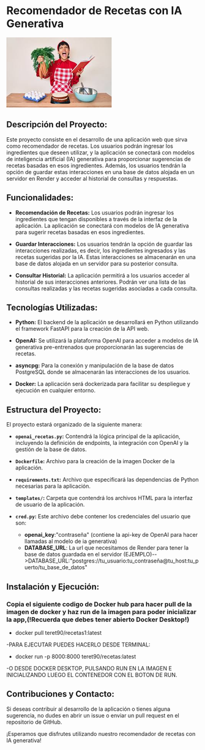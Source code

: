 # Recomendador de Recetas con IA Generativa
!["¡Buen provecho!"](img/chef.jpeg)

## Descripción del Proyecto:

Este proyecto consiste en el desarrollo de una aplicación web que sirva como recomendador de recetas. Los usuarios podrán ingresar los ingredientes que deseen utilizar, y la aplicación se conectará con modelos de inteligencia artificial (IA) generativa para proporcionar sugerencias de recetas basadas en esos ingredientes. Además, los usuarios tendrán la opción de guardar estas interacciones en una base de datos alojada en un servidor en Render y acceder al historial de consultas y respuestas.

## Funcionalidades:

- **Recomendación de Recetas:** Los usuarios podrán ingresar los ingredientes que tengan disponibles a través de la interfaz de la aplicación. La aplicación se conectará con modelos de IA generativa para sugerir recetas basadas en esos ingredientes.

- **Guardar Interacciones:** Los usuarios tendrán la opción de guardar las interacciones realizadas, es decir, los ingredientes ingresados y las recetas sugeridas por la IA. Estas interacciones se almacenarán en una base de datos alojada en un servidor para su posterior consulta.

- **Consultar Historial:** La aplicación permitirá a los usuarios acceder al historial de sus interacciones anteriores. Podrán ver una lista de las consultas realizadas y las recetas sugeridas asociadas a cada consulta.

## Tecnologías Utilizadas:

- **Python:** El backend de la aplicación se desarrollará en Python utilizando el framework FastAPI para la creación de la API web.

- **OpenAI:** Se utilizará la plataforma OpenAI para acceder a modelos de IA generativa pre-entrenados que proporcionarán las sugerencias de recetas.

- **asyncpg:** Para la conexión y manipulación de la base de datos PostgreSQL donde se almacenarán las interacciones de los usuarios.

- **Docker:** La aplicación será dockerizada para facilitar su despliegue y ejecución en cualquier entorno.

## Estructura del Proyecto:

El proyecto estará organizado de la siguiente manera:

- **`openai_recetas.py`:** Contendrá la lógica principal de la aplicación, incluyendo la definición de endpoints, la integración con OpenAI y la gestión de la base de datos.

- **`Dockerfile`:** Archivo para la creación de la imagen Docker de la aplicación.

- **`requirements.txt`:** Archivo que especificará las dependencias de Python necesarias para la aplicación.

- **`templates/`:** Carpeta que contendrá los archivos HTML para la interfaz de usuario de la aplicación.

- **`cred.py`:** Este archivo debe contener los credenciales del usuario que son: 
    - **openai_key**:"contraseña" (contiene la api-key de OpenAI para hacer llamadas al modelo de ia generativa)
    - **DATABASE_URL**: La url que necesitamos de Render para tener la base de datos guardada en el servidor
    (EJEMPLO)-->DATABASE_URL:"postgres://tu_usuario:tu_contraseña@tu_host:tu_puerto/tu_base_de_datos"

## Instalación y Ejecución:

### Copia el siguiente codigo de Docker hub para hacer pull de la imagen de docker y haz run de la imagen para poder inicializar la app,(**!Recuerda que debes tener abierto Docker Desktop!**)

- docker pull teret90/recetas1:latest

-PARA EJECUTAR PUEDES HACERLO DESDE TERMINAL:

- docker run -p 8000:8000 teret90/recetas:latest

-O DESDE DOCKER DESKTOP, PULSANDO RUN EN LA IMAGEN E INICIALIZANDO LUEGO EL CONTENEDOR CON EL BOTON DE RUN.


##  Contribuciones y Contacto:

Si deseas contribuir al desarrollo de la aplicación o tienes alguna sugerencia, no dudes en abrir un issue o enviar un pull request en el repositorio de GitHub.

¡Esperamos que disfrutes utilizando nuestro recomendador de recetas con IA generativa!

